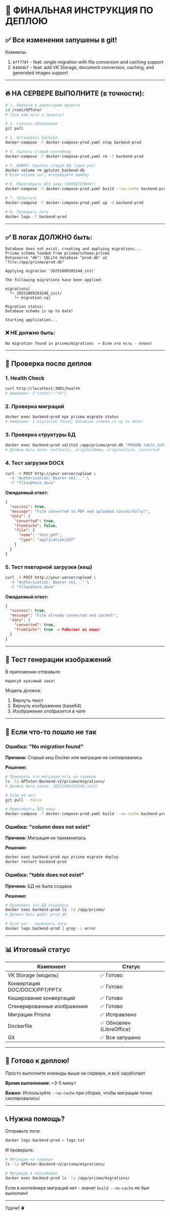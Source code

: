 # 🚀 ФИНАЛЬНАЯ ИНСТРУКЦИЯ ПО ДЕПЛОЮ

## ✅ Все изменения запушены в git!

Коммиты:
1. `bff778f` - feat: single migration with file conversion and caching support
2. `64684bf` - feat: add VK Storage, document conversion, caching, and generated images support

---

## 🔥 НА СЕРВЕРЕ ВЫПОЛНИТЕ (в точности):

```bash
# 1. Перейти в директорию проекта
cd /root/GPTutor
# (или ваш путь к проекту)

# 2. Скачать обновления
git pull

# 3. Остановить backend
docker-compose -f docker-compose-prod.yaml stop backend-prod

# 4. Удалить старый контейнер
docker-compose -f docker-compose-prod.yaml rm -f backend-prod

# 5. ВАЖНО: Удалить старую БД (один раз)
docker volume rm gptutor_backend-db
# Если volume нет, игнорируйте ошибку

# 6. Пересобрать БЕЗ кеша (ОБЯЗАТЕЛЬНО!)
docker-compose -f docker-compose-prod.yaml build --no-cache backend-prod

# 7. Запустить
docker-compose -f docker-compose-prod.yaml up -d backend-prod

# 8. Проверить логи
docker logs -f backend-prod
```

---

## ✅ В логах ДОЛЖНО быть:

```
Database does not exist, creating and applying migrations...
Prisma schema loaded from prisma/schema.prisma
Datasource "db": SQLite database "prod.db" at "file:/app/prisma/prod.db"

Applying migration `20251009103248_init`

The following migrations have been applied:

migrations/
  └─ 20251009103248_init/
    └─ migration.sql

Migration status:
Database schema is up to date!

Starting application...
```

### ❌ НЕ должно быть:

```
No migration found in prisma/migrations  ← Если это есть - плохо!
```

---

## 🧪 Проверка после деплоя

### 1. Health Check

```bash
curl http://localhost:3001/health
# Ожидаемо: {"status":"ok"}
```

### 2. Проверка миграций

```bash
docker exec backend-prod npx prisma migrate status
# Ожидаемо: 1 migration found, Database schema is up to date!
```

### 3. Проверка структуры БД

```bash
docker exec backend-prod sqlite3 /app/prisma/prod.db "PRAGMA table_info(files);"
# Должны быть поля: notStatic, originalName, originalSize, converted
```

### 4. Тест загрузки DOCX

```bash
curl -X POST http://your-server/upload \
  -H "Authorization: Bearer vk1..." \
  -F "file=@test.docx"
```

**Ожидаемый ответ:**
```json
{
  "success": true,
  "message": "File converted to PDF and uploaded successfully!",
  "data": {
    "converted": true,
    "fromCache": false,
    "file": {
      "name": "test.pdf",
      "type": "application/pdf"
    }
  }
}
```

### 5. Тест повторной загрузки (кеш)

```bash
curl -X POST http://your-server/upload \
  -H "Authorization: Bearer vk1..." \
  -F "file=@test.docx"
```

**Ожидаемый ответ:**
```json
{
  "success": true,
  "message": "File already converted and cached!",
  "data": {
    "converted": true,
    "fromCache": true  ← Работает из кеша!
  }
}
```

---

## 🎨 Тест генерации изображений

В приложении отправьте:
```
Нарисуй красивый закат
```

Модель должна:
1. Вернуть текст
2. Вернуть изображение (base64)
3. Изображение отобразится в чате

---

## 🐛 Если что-то пошло не так

### Ошибка: "No migration found"

**Причина:** Старый кеш Docker или миграции не скопировались

**Решение:**
```bash
# Проверить что миграции есть на сервере
ls -la GPTutor-Backend-v2/prisma/migrations/
# Должна быть папка: 20251009103248_init/

# Если её нет:
git pull --force

# Пересобрать БЕЗ кеша
docker-compose -f docker-compose-prod.yaml build --no-cache backend-prod
```

### Ошибка: "column does not exist"

**Причина:** Миграция не применилась

**Решение:**
```bash
docker exec backend-prod npx prisma migrate deploy
docker restart backend-prod
```

### Ошибка: "table does not exist"

**Причина:** БД не была создана

**Решение:**
```bash
# Проверить что БД создалась
docker exec backend-prod ls -la /app/prisma/
# Должен быть файл: prod.db

# Если нет - проверить логи
docker logs backend-prod | grep -i error
```

---

## 📊 Итоговый статус

| Компонент | Статус |
|-----------|--------|
| VK Storage (модель) | ✅ Готово |
| Конвертация DOC/DOCX/PPT/PPTX | ✅ Готово |
| Кеширование конвертаций | ✅ Готово |
| Сгенерированные изображения | ✅ Готово |
| Миграции Prisma | ✅ Исправлено |
| Dockerfile | ✅ Обновлен (LibreOffice) |
| Git | ✅ Все запушено |

---

## 🎉 Готово к деплою!

Просто выполните команды выше на сервере, и всё заработает.

**Время выполнения:** ~3-5 минут

**Важно:** Используйте `--no-cache` при сборке, чтобы миграции точно скопировались!

---

## 📞 Нужна помощь?

Отправьте логи:
```bash
docker logs backend-prod > logs.txt
```

И проверьте:
```bash
# Миграции на сервере
ls -la GPTutor-Backend-v2/prisma/migrations/

# Миграции в контейнере
docker exec backend-prod ls -la /app/prisma/migrations/
```

Если в контейнере миграций нет - значит `build --no-cache` не был выполнен!

---

Удачи! 🍀

